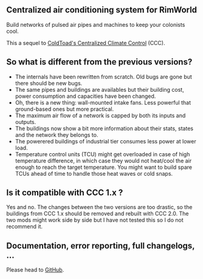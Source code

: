 ## Centralized air conditioning system for RimWorld

Build networks of pulsed air pipes and machines to keep your colonists cool.

This a sequel to [ColdToad's Centralized Climate Control](https://steamcommunity.com/sharedfiles/filedetails/?id=973091113) (CCC).

## So what is different from the previous versions?

- The internals have been rewritten from scratch. Old bugs are gone but there should be new bugs.
- The same pipes and buildings are availables but their building cost, power consumption and capacities
  have been changed.
- Oh, there is a new thing: wall-mounted intake fans. Less powerful that ground-based ones but more practical.
- The maximum air flow of a network is capped by both its inputs and outputs.
- The buildings now show a bit more information about their stats, states and the network they belongs to.
- The powerered buildings of industrial tier consumes less power at lower load.
- Temperature control units (TCU) might get overloaded in case of high temperature difference, in which case they would not heat/cool the air enough to reach the target temperature. You might want to build spare TCUs ahead of time to handle those heat waves or cold snaps.

## Is it compatible with CCC 1.x ?

Yes and no. The changes between the two versions are too drastic, so the buildings from CCC 1.x should be removed
and rebuilt with CCC 2.0. The two mods might work side by side but I have not tested this so I do not recommend it.

## Documentation, error reporting, full changelogs, ...

Please head to [GitHub](https://github.com/Adirelle/CentralizedClimateControl).
